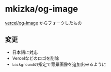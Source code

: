 # mkizka/og-image
[vercel/og-image](https://github.com/vercel/og-image) からフォークしたもの

## 変更
* 日本語に対応
* Vercelなどのロゴを削除
* `background`の指定で背景画像を追加出来るように
